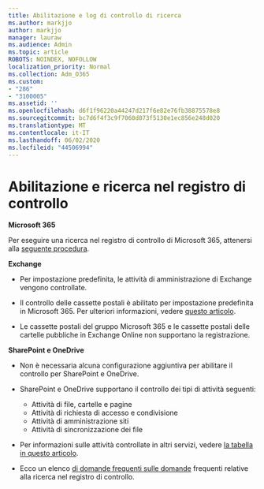```yaml
---
title: Abilitazione e log di controllo di ricerca
ms.author: markjjo
author: markjjo
manager: lauraw
ms.audience: Admin
ms.topic: article
ROBOTS: NOINDEX, NOFOLLOW
localization_priority: Normal
ms.collection: Adm_O365
ms.custom:
- "286"
- "3100005"
ms.assetid: ''
ms.openlocfilehash: d6f1f96220a44247d217f6e82e76fb38875578e8
ms.sourcegitcommit: bc7d6f4f3c9f7060d073f5130e1ec856e248d020
ms.translationtype: MT
ms.contentlocale: it-IT
ms.lasthandoff: 06/02/2020
ms.locfileid: "44506994"
---
```

# <a name="enable-and-search-the-audit-log"></a>Abilitazione e ricerca nel registro di controllo

**Microsoft 365**

Per eseguire una ricerca nel registro di controllo di Microsoft 365, attenersi alla [seguente procedura](https://docs.microsoft.com/microsoft-365/compliance/search-the-audit-log-in-security-and-compliance#search-the-audit-log).

**Exchange**

- Per impostazione predefinita, le attività di amministrazione di Exchange vengono controllate.

- Il controllo delle cassette postali è abilitato per impostazione predefinita in Microsoft 365. Per ulteriori informazioni, vedere [questo articolo](https://docs.microsoft.com/microsoft-365/compliance/enable-mailbox-auditing).

- Le cassette postali del gruppo Microsoft 365 e le cassette postali delle cartelle pubbliche in Exchange Online non supportano la registrazione.

**SharePoint e OneDrive**

- Non è necessaria alcuna configurazione aggiuntiva per abilitare il controllo per SharePoint e OneDrive.

- SharePoint e OneDrive supportano il controllo dei tipi di attività seguenti:

    - Attività di file, cartelle e pagine
    - Attività di richiesta di accesso e condivisione
    - Attività di amministrazione siti
    - Attività di sincronizzazione dei file

- Per informazioni sulle attività controllate in altri servizi, vedere [la tabella in questo articolo](https://docs.microsoft.com/microsoft-365/compliance/search-the-audit-log-in-security-and-compliance#audited-activities).

- Ecco un elenco [di domande frequenti sulle domande](https://docs.microsoft.com/microsoft-365/compliance/search-the-audit-log-in-security-and-compliance#frequently-asked-questions) frequenti relative alla ricerca nel registro di controllo.